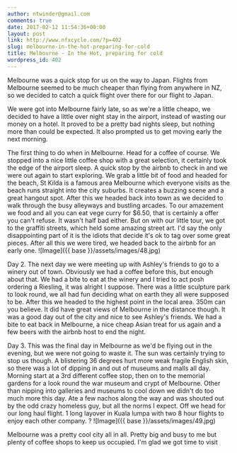 ```yaml
---
author: ntwinder@gmail.com
comments: true
date: 2017-02-12 11:54:36+00:00
layout: post
link: http://www.nfxcycle.com/?p=402
slug: melbourne-in-the-hot-preparing-for-cold
title: Melbourne - In the Hot, preparing for cold
wordpress_id: 402
---
```


Melbourne was a quick stop for us on the way to Japan. Flights from Melbourne seemed to be much cheaper than flying from anywhere in NZ, so we decided to catch a quick flight over there for our flight to Japan.

We were got into Melbourne fairly late, so as we're a little cheapo, we decided to have a little over night stay in the airport, instead of wasting our money on a hotel.  It proved to be a pretty bad nights sleep, but nothing more than could be expected. It also prompted us to get moving early the next morning.

The first thing to do when in Melbourne. Head for a coffee of course. We stopped into a nice little coffee shop with a great selection, it certainly took the edge of the airport sleep.  A quick stop by the airbnb to check in and we were out again to start exploring. We grab a little bit of food and headed for the beach, St Kilda is a famous area Melbourne which everyone visits as the beach runs straight into the city suburbs. It creates a buzzing scene and a great hangout spot. After this we headed back into town as we decided to walk through the busy alleyways and bustling arcades. To our amazement we food and all you can eat vege curry for $6.50, that is certainly a offer you can't refuse. It wasn't half bad either. But on with our little tour, we got to the graffiti streets, which held some amazing street art. I'd say the only disappointing part of it is the idiots that decide it's ok to tag over some great pieces.  After all this we were tired, we headed back to the airbnb for an early one.
![Image]({{ base }}/assets/images/48.jpg)

Day 2. The next day we were meeting up with Ashley's friends to go to a winery out of town.  Obviously we had a coffee before this, but enough about that. We had a bite to eat at the winery and I tried to act posh ordering a Riesling, it was alright I suppose. There was a little sculpture park to look round, we all had fun deciding what on earth they all were supposed to be.  After this we headed to the highest point in the local area. 350m can you believe. It did have great views of Melbourne in the distance though.  It was a good day out of the city and nice to see Ashley's friends. We had a bite to eat back in Melbourne, a nice cheap Asian treat for us again and a few beers with the airbnb host to end the night.

Day 3. This was the final day in Melbourne as we'd be flying out in the evening, but we were not going to waste it.  The sun was certainly trying to stop us though. A blistering 36 degrees hurt more weak fragile English skin, so there was a lot of dipping in and out of museums and malls all day. Morning start at a 3rd different coffee stop, then on to the memorial gardens for a look round the war museum and crypt of Melbourne. Other than nipping into galleries and museums to cool down we didn't do too much more this day.  Ate a few nachos along the way and was shouted out by the odd crazy homeless guy, but all the norms I expect.  Off we head for our long haul flight. 1 long layover in Kuala lumpa with two 8 hour flights to enjoy each other company. ?
![Image]({{ base }}/assets/images/49.jpg)

Melbourne was a pretty cool city all in all.  Pretty big and busy to me but plenty of coffee shops to keep us occupied. I'm glad we got time to visit
